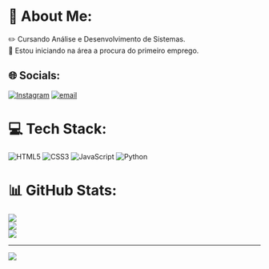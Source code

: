 # 💫 About Me:
✏️ Cursando Análise e Desenvolvimento de Sistemas.<br>🌱 Estou iniciando na área a procura do primeiro emprego.


## 🌐 Socials:
[![Instagram](https://img.shields.io/badge/Instagram-%23E4405F.svg?logo=Instagram&logoColor=white)](https://instagram.com/kaique.santos.44) [![email](https://img.shields.io/badge/Email-D14836?logo=gmail&logoColor=white)](mailto:kaiquesdc444@gmail.com) 

# 💻 Tech Stack:
![HTML5](https://img.shields.io/badge/html5-%23E34F26.svg?style=for-the-badge&logo=html5&logoColor=white) ![CSS3](https://img.shields.io/badge/css3-%231572B6.svg?style=for-the-badge&logo=css3&logoColor=white) ![JavaScript](https://img.shields.io/badge/javascript-%23323330.svg?style=for-the-badge&logo=javascript&logoColor=%23F7DF1E) ![Python](https://img.shields.io/badge/python-3670A0?style=for-the-badge&logo=python&logoColor=ffdd54)
# 📊 GitHub Stats:
![](https://github-readme-stats.vercel.app/api?username=Kaiquesdc&theme=shadow_blue&hide_border=false&include_all_commits=false&count_private=false)<br/>
![](https://github-readme-streak-stats.herokuapp.com/?user=Kaiquesdc&theme=shadow_blue&hide_border=false)<br/>
![](https://github-readme-stats.vercel.app/api/top-langs/?username=Kaiquesdc&theme=shadow_blue&hide_border=false&include_all_commits=false&count_private=false&layout=compact)

---
[![](https://visitcount.itsvg.in/api?id=Kaiquesdc&icon=0&color=0)](https://visitcount.itsvg.in)

<!-- Proudly created with GPRM ( https://gprm.itsvg.in ) -->
